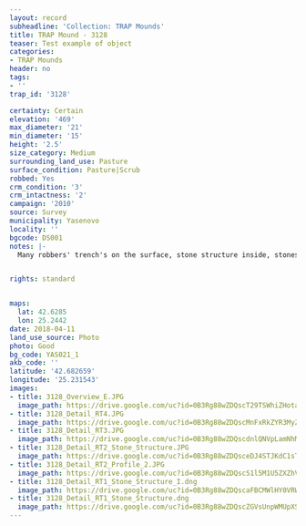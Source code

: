 ```yaml
---
layout: record
subheadline: 'Collection: TRAP Mounds'
title: TRAP Mound - 3128
teaser: Test example of object
categories:
- TRAP Mounds
header: no
tags:
- ''
trap_id: '3128'

certainty: Certain
elevation: '469'
max_diameter: '21'
min_diameter: '15'
height: '2.5'
size_category: Medium
surrounding_land_use: Pasture
surface_condition: Pasture|Scrub
robbed: Yes
crm_condition: '3'
crm_intactness: '2'
campaign: '2010'
source: Survey
municipality: Yasenovo
locality: ''
bgcode: DS001
notes: |-
  Many robbers' trench's on the surface, stone structure inside, stones on the surface.


rights: standard


maps:
  lat: 42.6285
  lon: 25.2442
date: 2018-04-11
land_use_source: Photo
photo: Good
bg_code: YAS021_1
akb_code: ''
latitude: '42.682659'
longitude: '25.231543'
images:
- title: 3128_Overview_E.JPG
  image_path: https://drive.google.com/uc?id=0B3Rg88wZDQscT29TSWhiZHotaWc
- title: 3128_Detail_RT4.JPG
  image_path: https://drive.google.com/uc?id=0B3Rg88wZDQscMnFxRkZYR3MyZTg
- title: 3128_Detail_RT3.JPG
  image_path: https://drive.google.com/uc?id=0B3Rg88wZDQscdnlQNVpLamNhMk0
- title: 3128_Detail_RT2_Stone_Structure.JPG
  image_path: https://drive.google.com/uc?id=0B3Rg88wZDQsceDJ4STJKdC1sTjg
- title: 3128_Detail_RT2_Profile_2.JPG
  image_path: https://drive.google.com/uc?id=0B3Rg88wZDQscS1l5M1U5ZXZhVjA
- title: 3128_Detail_RT1_Stone_Structure_I.dng
  image_path: https://drive.google.com/uc?id=0B3Rg88wZDQscaFBCMWlHY0VRWTg
- title: 3128_Detail_RT1_Stone_Structure.dng
  image_path: https://drive.google.com/uc?id=0B3Rg88wZDQscZGVsUnpWMUpXSEE
---
```

